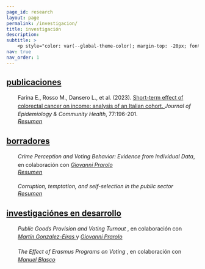 ```yaml
---
page_id: research
layout: page
permalink: /investigacion/
title: investigación
description:
subtitle: >
    <p style="color: var(--global-theme-color); margin-top: -20px; font-weight: normal;"><a href="#" onclick="window.location.href='https://marcorosso.com/research/'; return false;">research</a>&nbsp;|&nbsp;<a href='https://marcorosso.com/it/ricerca/'>ricerca</a></p>
nav: true
nav_order: 1
---
```


<!-- Publications -->
<!-- Section title toggle link with Font Awesome icons -->
<div class="projects">
  <a id="toggle-content-3" href="javascript:void(0);" onclick="toggleVisibility('content-3')">
    <h2 class="category"><i class="fa-solid fa-chevron-down fa-2xs"></i> publicaciones </h2>
  </a>
</div>

<!-- Publications section show by default -->
<div id="content-3" style="display: block;">

  <div style="margin: 0; padding: 0; position: relative;">
      <!-- First row: journal icon and project title -->
      <div style="display: inline-block; width: 25px; text-align: center; position: absolute; top: 0;">
          <i class="fa-solid fa-newspaper" style="color: var(--global-theme-color);"></i>
      </div>
      <div style="display: inline-block; padding-left: 30px; line-height: 16pt;">
          <span>Farina E., Rosso M., Dansero L., et al. (2023). <a href="https://doi.org/10.1136/jech-2022-220088"> Short-term effect of colorectal cancer on income: analysis of an Italian cohort. </a> <i> Journal of Epidemiology & Community Health</i>, 77:196-201.</span>
      </div>
      <!-- Second row: abstract -->
      <div style="margin-top: 0px; position: relative;">
          <!-- Abstract toggle link with Font Awesome icons -->
          <div style="display: inline-block; padding-left: 30px; font-size: 11pt;">
            <a href="javascript:void(0);" id="toggle-abstract-1" onclick="toggleAbstract('abstract-1')">
              <i class="fa-solid fa-chevron-right fa-2xs"></i> <i>Resumen</i>
            </a>
          </div>
          <div id="abstract-1" style="display:inline-block; display:none; padding-left: 30px; line-height: 12pt; font-size: 10pt;">
              <b>Introducción</b> La capacidad de regresar al trabajo después de un diagnóstico de cáncer es un aspecto clave de la supervivencia al cáncer y de la calidad de vida. Los estudios han reportado un riesgo significativo de pérdida de ingresos para los sobrevivientes de cáncer; sin embargo, existe evidencia limitada en el contexto italiano.
              <br>
              <b>Métodos</b> Se utilizó la base de datos del Panel de Historias Laborales Italianas (WHIP)-Salute para seleccionar una cohorte de casos incidentes de cáncer colorrectal (CRC) entre trabajadores del sector privado, basándose en los egresos hospitalarios. Se utilizó el emparejamiento por puntuación de propensión para encontrar un grupo control equilibrado para varios factores de confusión. Se emplearon regresiones de mínimos cuadrados ordinarios y logísticas para estimar el efecto del diagnóstico de CRC sobre los ingresos anuales y la probabilidad de pasar de un contrato a tiempo completo a uno a tiempo parcial, considerando 3 años después del diagnóstico.
              <br>
              <b>Resultados</b> En total, identificamos 925 casos incidentes de CRC desde 2006 hasta 2012. Nuestros resultados confirman una reducción estadísticamente significativa en los ingresos de los sobrevivientes en comparación con los controles. Esta reducción fue mayor en el primer año y luego tendió a disminuir, con una pérdida promedio de ingresos durante 3 años de alrededor de €12,000. Los análisis estratificados por sexo y posición confirmaron la tendencia general, aunque indicaron una fuerte modificación del efecto. En cuanto al cambio de empleo de tiempo completo a tiempo parcial, los resultados nunca fueron significativos.
              <br>
              <b>Conclusión</b> La pérdida de ingresos no parece estar relacionada con un aumento de los contratos a tiempo parcial, sino más bien con la reducida capacidad laboral de los sobrevivientes después de los tratamientos invasivos. Se necesita más investigación para analizar las complejas dinámicas detrás de esta asociación.
          </div>
      </div>
  </div>

</div>
<!-- end -->

<!-- Working Papers -->
<!-- Section title toggle link with Font Awesome icons -->
<div class="projects">
  <a id="toggle-content-2" href="javascript:void(0);" onclick="toggleVisibility('content-2')">
    <h2 class="category"><i class="fa-solid fa-chevron-down fa-2xs"></i> borradores </h2>
  </a>
</div>

<!-- Working Papers section show by default -->
<div id="content-2" style="display: block;">

  <div style="margin: 0; padding: 0; position: relative;">
      <!-- First row: open book icon and project title -->
      <div style="display: inline-block; width: 25px; text-align: center; position: absolute; top: 0;">
          <i class="fa-solid fa-book-open" style="color: var(--global-theme-color);"></i>
      </div>
      <div style="display: inline-block; padding-left: 30px; line-height: 16pt;">
          <span><i>Crime Perception and Voting Behavior: Evidence from Individual Data</i>, en colaboración con <a href="https://sites.google.com/site/giovanniprarolo/"><i> Giovanni Prarolo </i></a></span>
      </div>
      <!-- Second row: abstract -->
      <div style="margin-top: 0px; position: relative;">
          <!-- Abstract toggle link with Font Awesome icons -->
          <div style="display: inline-block; padding-left: 30px; font-size: 11pt;">
            <a href="javascript:void(0);" id="toggle-abstract-2" onclick="toggleAbstract('abstract-2')">
              <i class="fa-solid fa-chevron-right fa-2xs"></i> <i>Resumen</i>
            </a>
          </div>
          <div id="abstract-2" style="display:inline-block; display:none; padding-left: 30px; line-height: 12pt; font-size: 10pt;">
              Este estudio examina el impacto de la saliencia del crimen en el comportamiento electoral individual, utilizando noticias relacionadas con crímenes geolocalizados como un indicador de la preocupación pública por el crimen en el período previo a las elecciones. Basado en una encuesta retrospectiva de 5000 individuos geolocalizados a través de cinco elecciones—dos nacionales y tres administrativas—el análisis se enfoca principalmente en las encuestas nacionales, donde la ausencia de factores locales de confusión mejora la validez externa. Los resultados son mixtos en general, mostrando que no hay un efecto significativo en el comportamiento electoral cuando los crímenes son cometidos por italianos. Sin embargo, los crímenes atribuidos a inmigrantes generan una respuesta electoral sustancial. Los votantes tienden a retirar su apoyo al Movimiento Cinco Estrellas (M5S), conocido por su postura ambigua sobre la inmigración, y en su lugar se alinean con partidos de derecha, particularmente la coalición de centro-derecha, que enfatiza la ley y el orden. La respuesta a los crímenes relacionados con inmigrantes también varía según las características demográficas: los votantes altamente calificados y educados son más propensos a abandonar el M5S, mientras que los votantes de menor cualificación y menos educados tienden a desertar hacia la ultraderecha de la Lega. En las elecciones administrativas, el efecto de la saliencia del crimen diverge. Los crímenes cometidos por italianos resultan en el castigo de los incumbentes, mientras que los crímenes relacionados con inmigrantes conducen a un aumento de la abstención electoral, lo que posiblemente refleja los costos sociales asociados con el cambio de partido entre los votantes de izquierda. Estos hallazgos ofrecen nuevos conocimientos sobre la relación entre la saliencia del crimen, especialmente en relación con la inmigración, y el comportamiento electoral individual.
            <br>
            <div class="b">
              <b>Palabras clave:</b> crimen, elecciones, partidos políticos, periódicos, comportamiento electoral individual, clasificación basada en diccionario
            </div>
          </div>
      </div>
  </div>

<br>

  <div style="margin: 0; padding: 0; position: relative;">
      <!-- First row: open book icon and project title -->
      <div style="display: inline-block; width: 25px; text-align: center; position: absolute; top: 0;">
          <i class="fa-solid fa-book-open" style="color: var(--global-theme-color);"></i>
      </div>
      <div style="display: inline-block; padding-left: 30px; line-height: 16pt;">
          <span><i> Corruption, temptation, and self-selection in the public sector </i></span>
      </div>
      <!-- Second row: abstract -->
      <div style="margin-top: 0px; position: relative;">
          <!-- Abstract toggle link with Font Awesome icons -->
          <div style="display: inline-block; padding-left: 30px; font-size: 11pt;">
            <a href="javascript:void(0);" id="toggle-abstract-3" onclick="toggleAbstract('abstract-3')">
              <i class="fa-solid fa-chevron-right fa-2xs"></i> <i>Resumen</i>
            </a>
          </div>
          <div id="abstract-3" style="display:inline-block; display:none; padding-left: 30px; line-height: 12pt; font-size: 10pt;">
              Este artículo presenta un modelo teórico que examina el impacto de las oportunidades de corrupción en el proceso de auto-selección de individuos en el sector público. El estudio explora cómo la tentación de involucrarse en corrupción influye en las decisiones de carrera de los individuos. El principal hallazgo de la investigación revela un efecto dual de las oportunidades de corrupción en el sector público. Por un lado, tales oportunidades atraen a individuos con menor ambición y motivación, quienes son más propensos a involucrarse en comportamientos poco éticos. Por otro lado, cuando la tentación de participar en la corrupción se vuelve significativa, los individuos altamente motivados pueden verse desalentados a seguir una carrera en el sector público debido a problemas de autocontrol, lo que los lleva a optar por el empleo en el sector privado en su lugar. Este hallazgo destaca la importancia de considerar el impacto de la corrupción y los problemas de autocontrol en la calidad y composición de la fuerza laboral del sector público, lo que puede tener implicaciones más amplias para los resultados económicos.
              <br>
              <div class="b">
                <b>Palabras clave:</b> Auto-selección, corrupción, tentación, autocontrol
              </div>
          </div>
        </div>
      </div>
  
</div>
<!-- end -->

<!-- Work in Progress -->
<!-- Section title toggle link with Font Awesome icons -->
<div class="projects">
  <a id="toggle-content-1" href="javascript:void(0);" onclick="toggleVisibility('content-1')">
    <h2 class="category"><i class="fa-solid fa-chevron-down fa-2xs"></i> investigaciónes en desarrollo </h2>
  </a>
</div>

<!-- Working Papers section show by default -->
<div id="content-1" style="display: block;">

  <div style="margin: 0; padding: 0; position: relative;">
      <!-- First row: bookmark icon and project title -->
      <div style="display: inline-block; width: 25px; text-align: center; position: absolute; top: 0;">
          <i class="fa-solid fa-bookmark" style="color: var(--global-theme-color);"></i>
      </div>
      <div style="display: inline-block; padding-left: 30px; line-height: 16pt;">
          <span><i> Public Goods Provision and Voting Turnout </i>, en colaboración con <a href="https://sites.google.com/view/mgeiras/inicio"><i> Martín Gonzalez-Eiras </i></a> y <a href="https://sites.google.com/site/giovanniprarolo/"><i> Giovanni Prarolo </i></a></span>
      </div>
  </div>

  <br>

  <div style="margin: 0; padding: 0; position: relative;">
      <!-- First row: bookmark icon and project title -->
      <div style="display: inline-block; width: 25px; text-align: center; position: absolute; top: 0;">
          <i class="fa-solid fa-bookmark" style="color: var(--global-theme-color);"></i>
      </div>
      <div style="display: inline-block; padding-left: 30px; line-height: 16pt;">
          <span><i> The Effect of Erasmus Programs on Voting </i>, en colaboración con <a href="https://www.unibo.it/sitoweb/manuel.blasco2/en"><i> Manuel Blasco </i></a></span>
      </div>
  </div>

</div>
<!-- end -->

<!-- Inline script -->
<script>
  // Toggle the visibility of the abstract and switch the icon
  function toggleAbstract(id) {
    var abstract = document.getElementById(id);
    var toggleButton = document.getElementById('toggle-' + id).querySelector('i');

    if (abstract.style.display === "none" || abstract.style.display === "") {
      abstract.style.display = "block";
      toggleButton.className = "fa-solid fa-chevron-down fa-2xs"; // Change to down icon
    } else {
      abstract.style.display = "none";
      toggleButton.className = "fa-solid fa-chevron-right fa-2xs"; // Change to right icon
    }
  }
  // Toggle the visibility of the sections
  function toggleVisibility(id) {
    var content = document.getElementById(id);
    var toggleButton = document.getElementById('toggle-' + id).querySelector('i');
    
    if (content.style.display === "none") {
      content.style.display = "block";
      toggleButton.className = "fa-solid fa-chevron-down fa-2xs"; // Change to down icon
    } else {
      content.style.display = "none";
      toggleButton.className = "fa-solid fa-chevron-right fa-2xs"; // Change to right icon
    }
  }
</script>

<style>
  div.b {
    margin-top: 5px;
  }
</style>
